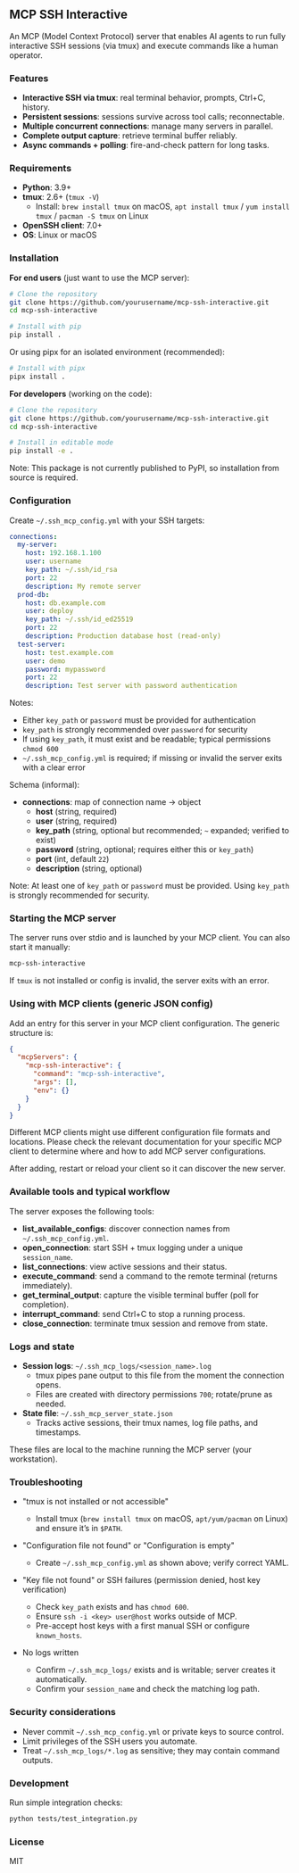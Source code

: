 ## MCP SSH Interactive

An MCP (Model Context Protocol) server that enables AI agents to run fully interactive SSH sessions (via tmux) and execute commands like a human operator.

### Features

- **Interactive SSH via tmux**: real terminal behavior, prompts, Ctrl+C, history.
- **Persistent sessions**: sessions survive across tool calls; reconnectable.
- **Multiple concurrent connections**: manage many servers in parallel.
- **Complete output capture**: retrieve terminal buffer reliably.
- **Async commands + polling**: fire-and-check pattern for long tasks.

### Requirements

- **Python**: 3.9+
- **tmux**: 2.6+ (`tmux -V`)
  - Install: `brew install tmux` on macOS, `apt install tmux` / `yum install tmux` / `pacman -S tmux` on Linux
- **OpenSSH client**: 7.0+
- **OS**: Linux or macOS

### Installation

**For end users** (just want to use the MCP server):

```bash
# Clone the repository
git clone https://github.com/yourusername/mcp-ssh-interactive.git
cd mcp-ssh-interactive

# Install with pip
pip install .
```

Or using pipx for an isolated environment (recommended):

```bash
# Install with pipx
pipx install .
```

**For developers** (working on the code):

```bash
# Clone the repository
git clone https://github.com/yourusername/mcp-ssh-interactive.git
cd mcp-ssh-interactive

# Install in editable mode
pip install -e .
```

Note: This package is not currently published to PyPI, so installation from source is required.

### Configuration

Create `~/.ssh_mcp_config.yml` with your SSH targets:

```yaml
connections:
  my-server:
    host: 192.168.1.100
    user: username
    key_path: ~/.ssh/id_rsa
    port: 22
    description: My remote server
  prod-db:
    host: db.example.com
    user: deploy
    key_path: ~/.ssh/id_ed25519
    port: 22
    description: Production database host (read-only)
  test-server:
    host: test.example.com
    user: demo
    password: mypassword
    port: 22
    description: Test server with password authentication
```

Notes:
- Either `key_path` or `password` must be provided for authentication
- `key_path` is strongly recommended over `password` for security
- If using `key_path`, it must exist and be readable; typical permissions `chmod 600`
- `~/.ssh_mcp_config.yml` is required; if missing or invalid the server exits with a clear error

Schema (informal):
- **connections**: map of connection name → object
  - **host** (string, required)
  - **user** (string, required)
  - **key_path** (string, optional but recommended; `~` expanded; verified to exist)
  - **password** (string, optional; requires either this or `key_path`)
  - **port** (int, default `22`)
  - **description** (string, optional)
  
Note: At least one of `key_path` or `password` must be provided. Using `key_path` is strongly recommended for security.

### Starting the MCP server

The server runs over stdio and is launched by your MCP client. You can also start it manually:

```bash
mcp-ssh-interactive
```

If `tmux` is not installed or config is invalid, the server exits with an error.

### Using with MCP clients (generic JSON config)

Add an entry for this server in your MCP client configuration. The generic structure is:

```json
{
  "mcpServers": {
    "mcp-ssh-interactive": {
      "command": "mcp-ssh-interactive",
      "args": [],
      "env": {}
    }
  }
}
```

Different MCP clients might use different configuration file formats and locations. Please check the relevant documentation for your specific MCP client to determine where and how to add MCP server configurations.

After adding, restart or reload your client so it can discover the new server.

### Available tools and typical workflow

The server exposes the following tools:
- **list_available_configs**: discover connection names from `~/.ssh_mcp_config.yml`.
- **open_connection**: start SSH + tmux logging under a unique `session_name`.
- **list_connections**: view active sessions and their status.
- **execute_command**: send a command to the remote terminal (returns immediately).
- **get_terminal_output**: capture the visible terminal buffer (poll for completion).
- **interrupt_command**: send Ctrl+C to stop a running process.
- **close_connection**: terminate tmux session and remove from state.

### Logs and state

- **Session logs**: `~/.ssh_mcp_logs/<session_name>.log`
  - tmux pipes pane output to this file from the moment the connection opens.
  - Files are created with directory permissions `700`; rotate/prune as needed.
- **State file**: `~/.ssh_mcp_server_state.json`
  - Tracks active sessions, their tmux names, log file paths, and timestamps.

These files are local to the machine running the MCP server (your workstation).

### Troubleshooting

- "tmux is not installed or not accessible"
  - Install tmux (`brew install tmux` on macOS, `apt/yum/pacman` on Linux) and ensure it’s in `$PATH`.

- "Configuration file not found" or "Configuration is empty"
  - Create `~/.ssh_mcp_config.yml` as shown above; verify correct YAML.

- "Key file not found" or SSH failures (permission denied, host key verification)
  - Check `key_path` exists and has `chmod 600`.
  - Ensure `ssh -i <key> user@host` works outside of MCP.
  - Pre-accept host keys with a first manual SSH or configure `known_hosts`.

- No logs written
  - Confirm `~/.ssh_mcp_logs/` exists and is writable; server creates it automatically.
  - Confirm your `session_name` and check the matching log path.

### Security considerations

- Never commit `~/.ssh_mcp_config.yml` or private keys to source control.
- Limit privileges of the SSH users you automate.
- Treat `~/.ssh_mcp_logs/*.log` as sensitive; they may contain command outputs.

### Development

Run simple integration checks:
```bash
python tests/test_integration.py
```

### License

MIT





